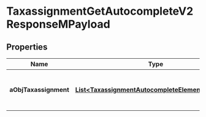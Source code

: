 

# TaxassignmentGetAutocompleteV2ResponseMPayload

## Properties

Name | Type | Description | Notes
------------ | ------------- | ------------- | -------------
**aObjTaxassignment** | [**List&lt;TaxassignmentAutocompleteElementResponse&gt;**](TaxassignmentAutocompleteElementResponse.md) | An array of Taxassignment autocomplete element response. | 




